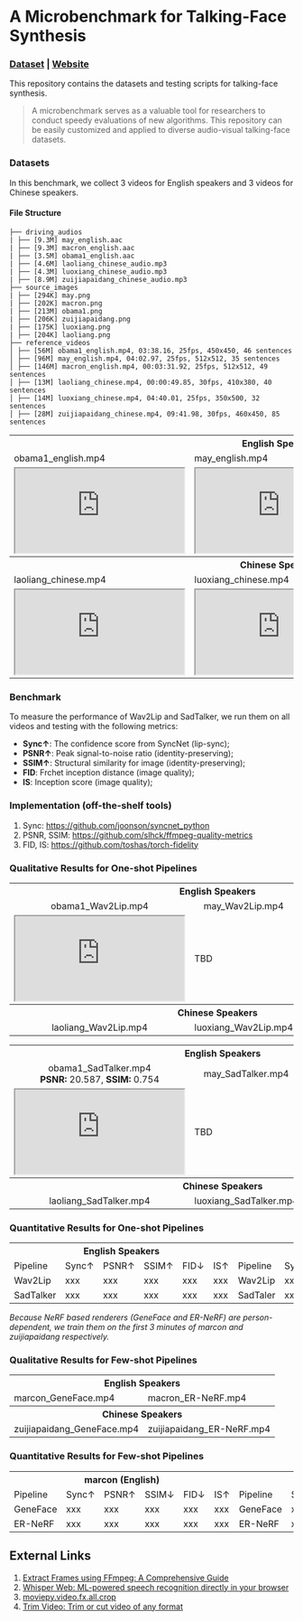 # A Microbenchmark for Talking-Face Synthesis
### [**Dataset**](https://drive.google.com/drive/folders/1vBse3rgHd3JfTGNFXC-oUZs5DR9B5Mep?usp=sharing) | [**Website**](https://jason-cs18.github.io/awesome-avatar/benchmarks/)

This repository contains the datasets and testing scripts for talking-face synthesis.

> A microbenchmark serves as a valuable tool for researchers to conduct speedy evaluations of new algorithms. This repository can be easily customized and applied to diverse audio-visual talking-face datasets.

### Datasets
In this benchmark, we collect 3 videos for English speakers and 3 videos for Chinese speakers.

<!-- <img src="https://github.com/Jason-cs18/awesome-avatar/blob/main/benchmarks/assets/file_structure.png"/>

![File Structure](https://github.com/Jason-cs18/awesome-avatar/blob/main/benchmarks/assets/file_structure.png "Magic Gardens") -->

<!-- ![](https://github.com/Jason-cs18/awesome-avatar/blob/main/benchmarks/assets/file_structure.png) -->

#### File Structure
```
├── driving_audios
| ├── [9.3M] may_english.aac
| ├── [9.3M] macron_english.aac
| ├── [3.5M] obama1_english.aac
| ├── [4.6M] laoliang_chinese_audio.mp3
| ├── [4.3M] luoxiang_chinese_audio.mp3
| ├── [8.9M] zuijiapaidang_chinese_audio.mp3
├── source_images
| ├── [294K] may.png
| ├── [202K] macron.png
| ├── [213M] obama1.png
| ├── [206K] zuijiapaidang.png
| ├── [175K] luoxiang.png
| ├── [204K] laoliang.png
├── reference_videos
│ ├── [56M] obama1_english.mp4, 03:38.16, 25fps, 450x450, 46 sentences
│ ├── [96M] may_english.mp4, 04:02.97, 25fps, 512x512, 35 sentences
│ ├── [146M] macron_english.mp4, 00:03:31.92, 25fps, 512x512, 49 sentences
│ ├── [13M] laoliang_chinese.mp4, 00:00:49.85, 30fps, 410x380, 40 sentences
│ ├── [14M] luoxiang_chinese.mp4, 04:40.01, 25fps, 350x500, 32 sentences
│ ├── [28M] zuijiapaidang_chinese.mp4, 09:41.98, 30fps, 460x450, 85 sentences
```

<table>
	<tr>
	    <th colspan="3"><center>English Speakers</center></th>
    	<tr>
	    	<td >obama1_english.mp4</td>
	    	<td>may_english.mp4</td>
        	<td>macron_english.mp4</td>
		</tr >
    </tr >
    	<tr>
	    	<td><iframe src="https://drive.google.com/file/d/1g-T1nvL0KqBkInIRVSSbOvmC1LiCB36o/preview"></iframe></td>
	    	<td><iframe src="https://drive.google.com/file/d/1UMQZP7j8ORLJpHYiUMc-FexDp_SX7386/preview"></iframe></td>
        	<td><iframe src="https://drive.google.com/file/d/1jxu5SqluMDHFxT1R7dP1k4uWHHnnG9RK/preview"></iframe></td>
		</tr >
    <tr>
	    <th colspan="3"><center>Chinese Speakers</center></th>
    	<tr>
	    	<td >laoliang_chinese.mp4</td>
	    	<td>luoxiang_chinese.mp4</td>
	    	<td>zuijiapaidang_chinese.mp4</td>
		</tr >
    </tr >
    	<tr>
	    	<td><iframe src="https://drive.google.com/file/d/1iBGa6_x4bhfnWblEPtL3NbQwULQdNXCq/preview"></iframe></td>
	    	<td><iframe src="https://drive.google.com/file/d/1d1haMYyA9mH0Wc1NgkEAuHtk30KpLJME/preview"></iframe></td>
        	<td><iframe src="https://drive.google.com/file/d/1H-DhAj2K8EESbCUWvr6ylcUqKIFVJ94k/preview"></iframe></td>
		</tr >
</table>

### Benchmark
To measure the performance of Wav2Lip and SadTalker, we run them on all videos and testing with the following metrics: 
- **Sync↑**: The confidence score from SyncNet (lip-sync);
- **PSNR↑**: Peak signal-to-noise ratio (identity-preserving);
- **SSIM↑**: Structural similarity for image (identity-preserving);
- **FID**: Frchet inception distance (image quality);
- **IS**: Inception score (image quality);

### Implementation (off-the-shelf tools)
1. Sync: https://github.com/joonson/syncnet_python
2. PSNR, SSIM: https://github.com/slhck/ffmpeg-quality-metrics
3. FID, IS: https://github.com/toshas/torch-fidelity

### Qualitative Results for One-shot Pipelines

<table>
	<tr>
	    <th colspan="3"><center>English Speakers</center></th>
    	<tr>
	    	<td ><center>obama1_Wav2Lip.mp4</center></td>
	    	<td><center>may_Wav2Lip.mp4</center></td>
        	<td><center>macron_Wav2Lip.mp4</center></td>
		</tr >
    </tr >
	<tr>
    	<tr>
	    	<td><iframe src="https://drive.google.com/file/d/1lG1BVdtPNqpjr3_E_v3kMj14_tFZB1zu/preview"></iframe></td>
	    	<td>TBD</td>
        	<td>TBD</td>
		</tr >
    </tr >
    <tr>
	    <th colspan="3"><center>Chinese Speakers</center></th>
    	<tr>
	    	<td ><center>laoliang_Wav2Lip.mp4</center></td>
	    	<td><center>luoxiang_Wav2Lip.mp4</center></td>
	    	<td><center>zuijiapaidang_Wav2Lip.mp4</center></td>
		</tr >
    </tr >
</table>

<table>
	<tr>
	    <th colspan="3"><center>English Speakers</center></th>
    	<tr>
	    	<td ><center>obama1_SadTalker.mp4<br><b>PSNR:</b> 20.587, <b>SSIM:</b> 0.754</center></td>
	    	<td><center>may_SadTalker.mp4</center></td>
        	<td><center>macron_SadTalker.mp4</center></td>
		</tr >
		<tr>
	    	<td><iframe src="https://drive.google.com/file/d/1xw0gsxCIGJOKpdAudHM1M5mc7qFaQnBv/preview"></iframe></td>
	    	<td>TBD</td>
        	<td>TBD</td>
		</tr >
    </tr >
    <tr>
	    <th colspan="3"><center>Chinese Speakers</center></th>
    	<tr>
	    	<td ><center>laoliang_SadTalker.mp4</center></td>
	    	<td><center>luoxiang_SadTalker.mp4</center></td>
	    	<td><center>zuijiapaidang_SadTalker.mp4</center></td>
		</tr >
    </tr >
</table>

### Quantitative Results for One-shot Pipelines



<table>
	<tr>
	    <th colspan="6"><center>English Speakers</center></th> <th colspan="6"><center>Chinese Speakers</center></th>
    	<tr>
	    	<td >Pipeline</td>
	    	<td>Sync↑</td>
	    	<td>PSNR↑</td>
        	<td>SSIM↑</td>
			<td>FID↓</td>
        	<td>IS↑</td>
			<td >Pipeline</td>
	    	<td>Sync↑</td>
	    	<td>PSNR↑</td>
        	<td>SSIM↓</td>
			<td>FID↓</td>
        	<td>IS↑</td>
		</tr >
    </tr >
		<tr>
	    	<td >Wav2Lip</td>
	    	<td>xxx</td>
	    	<td>xxx</td>
        	<td>xxx</td>
			<td>xxx</td>
        	<td>xxx</td>
	    	<td >Wav2Lip</td>
	    	<td>xxx</td>
	    	<td>xxx</td>
        	<td>xxx</td>
			<td>xxx</td>
        	<td>xxx</td>
		</tr >
		<tr>
	    	<td >SadTalker</td>
	    	<td>xxx</td>
	    	<td>xxx</td>
        	<td>xxx</td>
			<td>xxx</td>
        	<td>xxx</td>
	    	<td >SadTaler</td>
	    	<td>xxx</td>
	    	<td>xxx</td>
        	<td>xxx</td>
			<td>xxx</td>
        	<td>xxx</td>
		</tr >
</table>


*Because NeRF based renderers (GeneFace and ER-NeRF) are person-dependent, we train them on the first 3 minutes of marcon and zuijiapaidang respectively.*


### Qualitative Results for Few-shot Pipelines

<table>
	<tr>
	    <th colspan="2"><center>English Speakers</center></th>
    	<tr>
	    	<td >marcon_GeneFace.mp4</td>
	    	<td>macron_ER-NeRF.mp4</td>
		</tr >
    </tr >
    <tr>
	    <th colspan="2"><center>Chinese Speakers</center></th>
    	<tr>
	    	<td >zuijiapaidang_GeneFace.mp4</td>
	    	<td>zuijiapaidang_ER-NeRF.mp4</td>
		</tr >
    </tr >
</table>

### Quantitative Results for Few-shot Pipelines

<table>
	<tr>
	    <th colspan="6"><center>marcon (English)</center></th><th colspan="6"><center>zuijiapaidang (Chinese)</center></th>
    	<tr>
	    	<td >Pipeline</td>
	    	<td>Sync↑</td>
	    	<td>PSNR↑</td>
        	<td>SSIM↓</td>
			<td>FID↓</td>
        	<td>IS↑</td>
			<td >Pipeline</td>
	    	<td>Sync↑</td>
	    	<td>PSNR↑</td>
        	<td>SSIM↓</td>
			<td>FID↓</td>
        	<td>IS↑</td>
		</tr >
    </tr >
		<tr>
	    	<td >GeneFace</td>
	    	<td>xxx</td>
	    	<td>xxx</td>
        	<td>xxx</td>
			<td>xxx</td>
        	<td>xxx</td>
	    	<td >GeneFace</td>
	    	<td>xxx</td>
	    	<td>xxx</td>
        	<td>xxx</td>
			<td>xxx</td>
        	<td>xxx</td>
		</tr >
		<tr>
	    	<td >ER-NeRF</td>
	    	<td>xxx</td>
	    	<td>xxx</td>
        	<td>xxx</td>
			<td>xxx</td>
        	<td>xxx</td>
	    	<td >ER-NeRF</td>
	    	<td>xxx</td>
	    	<td>xxx</td>
        	<td>xxx</td>
			<td>xxx</td>
        	<td>xxx</td>
		</tr >
</table>

## External Links
1. [Extract Frames using FFmpeg: A Comprehensive Guide](https://ottverse.com/extract-frames-using-ffmpeg-a-comprehensive-guide/)
2. [Whisper Web: ML-powered speech recognition directly in your browser](https://huggingface.co/spaces/Xenova/whisper-web)
3. [moviepy.video.fx.all.crop](https://zulko.github.io/moviepy/ref/videofx/moviepy.video.fx.all.crop.html)
4. [Trim Video: Trim or cut video of any format](https://online-video-cutter.com/)